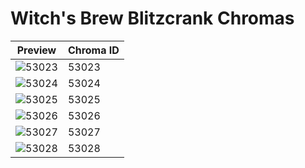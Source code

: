 # Witch's Brew Blitzcrank Chromas

| Preview | Chroma ID |
|---------|-----------|
| ![53023](https://raw.communitydragon.org/latest/plugins/rcp-be-lol-game-data/global/default/v1/champion-chroma-images/53/53023.png) | 53023 |
| ![53024](https://raw.communitydragon.org/latest/plugins/rcp-be-lol-game-data/global/default/v1/champion-chroma-images/53/53024.png) | 53024 |
| ![53025](https://raw.communitydragon.org/latest/plugins/rcp-be-lol-game-data/global/default/v1/champion-chroma-images/53/53025.png) | 53025 |
| ![53026](https://raw.communitydragon.org/latest/plugins/rcp-be-lol-game-data/global/default/v1/champion-chroma-images/53/53026.png) | 53026 |
| ![53027](https://raw.communitydragon.org/latest/plugins/rcp-be-lol-game-data/global/default/v1/champion-chroma-images/53/53027.png) | 53027 |
| ![53028](https://raw.communitydragon.org/latest/plugins/rcp-be-lol-game-data/global/default/v1/champion-chroma-images/53/53028.png) | 53028 |